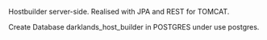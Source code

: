 Hostbuilder server-side.
Realised with JPA and REST for TOMCAT.

Create Database darklands_host_builder in POSTGRES under use postgres.

